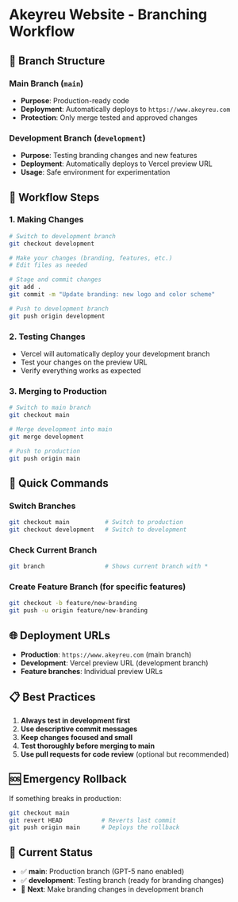 # Akeyreu Website - Branching Workflow

## 🌟 Branch Structure

### **Main Branch** (`main`)
- **Purpose**: Production-ready code
- **Deployment**: Automatically deploys to `https://www.akeyreu.com`
- **Protection**: Only merge tested and approved changes

### **Development Branch** (`development`)
- **Purpose**: Testing branding changes and new features
- **Deployment**: Automatically deploys to Vercel preview URL
- **Usage**: Safe environment for experimentation

## 🚀 Workflow Steps

### **1. Making Changes**
```bash
# Switch to development branch
git checkout development

# Make your changes (branding, features, etc.)
# Edit files as needed

# Stage and commit changes
git add .
git commit -m "Update branding: new logo and color scheme"

# Push to development branch
git push origin development
```

### **2. Testing Changes**
- Vercel will automatically deploy your development branch
- Test your changes on the preview URL
- Verify everything works as expected

### **3. Merging to Production**
```bash
# Switch to main branch
git checkout main

# Merge development into main
git merge development

# Push to production
git push origin main
```

## 🔧 Quick Commands

### **Switch Branches**
```bash
git checkout main          # Switch to production
git checkout development   # Switch to development
```

### **Check Current Branch**
```bash
git branch                 # Shows current branch with *
```

### **Create Feature Branch** (for specific features)
```bash
git checkout -b feature/new-branding
git push -u origin feature/new-branding
```

## 🌐 Deployment URLs

- **Production**: `https://www.akeyreu.com` (main branch)
- **Development**: Vercel preview URL (development branch)
- **Feature branches**: Individual preview URLs

## 📋 Best Practices

1. **Always test in development first**
2. **Use descriptive commit messages**
3. **Keep changes focused and small**
4. **Test thoroughly before merging to main**
5. **Use pull requests for code review** (optional but recommended)

## 🆘 Emergency Rollback

If something breaks in production:
```bash
git checkout main
git revert HEAD           # Reverts last commit
git push origin main      # Deploys the rollback
```

## 📝 Current Status

- ✅ **main**: Production branch (GPT-5 nano enabled)
- ✅ **development**: Testing branch (ready for branding changes)
- 🎯 **Next**: Make branding changes in development branch
